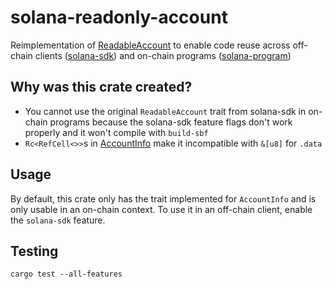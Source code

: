 # solana-readonly-account

Reimplementation of [ReadableAccount](https://docs.rs/solana-sdk/latest/solana_sdk/account/trait.ReadableAccount.html) to enable code reuse across off-chain clients ([solana-sdk](https://docs.rs/solana-sdk)) and on-chain programs ([solana-program](https://docs.rs/solana-program))

## Why was this crate created?

- You cannot use the original `ReadableAccount` trait from solana-sdk in on-chain programs because the solana-sdk feature flags don't work properly and it won't compile with `build-sbf`
- `Rc<RefCell<>>`s in [AccountInfo](https://docs.rs/solana-program/latest/solana_program/account_info/struct.AccountInfo.html) make it incompatible with `&[u8]` for `.data`

## Usage

By default, this crate only has the trait implemented for `AccountInfo` and is only usable in an on-chain context. To use it in an off-chain client, enable the `solana-sdk` feature.

## Testing

`cargo test --all-features`
